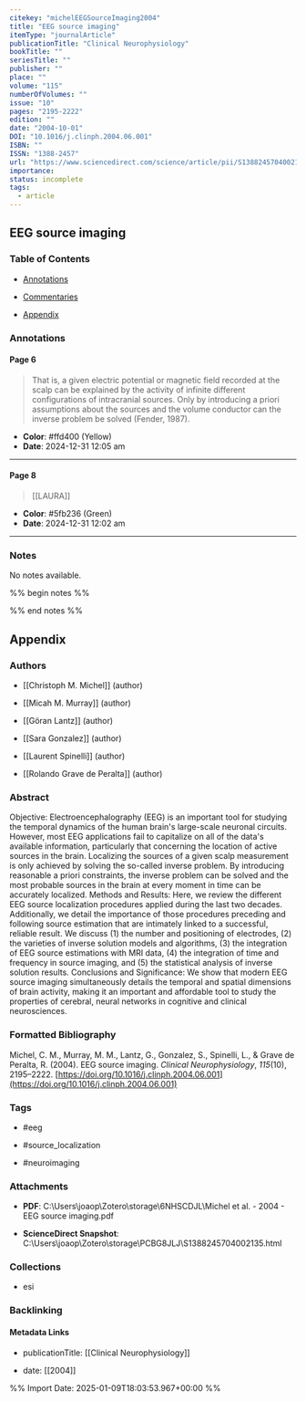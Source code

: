 ```yaml
---
citekey: "michelEEGSourceImaging2004"
title: "EEG source imaging"
itemType: "journalArticle"
publicationTitle: "Clinical Neurophysiology"
bookTitle: ""
seriesTitle: ""
publisher: ""
place: ""
volume: "115"
numberOfVolumes: ""
issue: "10"
pages: "2195-2222"
edition: ""
date: "2004-10-01"
DOI: "10.1016/j.clinph.2004.06.001"
ISBN: ""
ISSN: "1388-2457"
url: "https://www.sciencedirect.com/science/article/pii/S1388245704002135"
importance: 
status: incomplete
tags:
  - article
---
```


## EEG source imaging

### Table of Contents

- [Annotations](#annotations)

+ [Commentaries](#commentaries)

- [Appendix](#appendix)

### Annotations




#### Page 6







> That is, a given electric potential or magnetic field recorded at the scalp can be explained by the activity of infinite different configurations of intracranial sources. Only by introducing a priori assumptions about the sources and the volume conductor can the inverse problem be solved (Fender, 1987).





- **Color**: #ffd400 (Yellow)
- **Date**: 2024-12-31 12:05 am

---



#### Page 8








> [[LAURA]]





- **Color**: #5fb236 (Green)
- **Date**: 2024-12-31 12:02 am

---





### Notes


No notes available.


%% begin notes %%

<!-- Write your personal notes here -->

%% end notes %%

## Appendix

### Authors


- [[Christoph M. Michel]] (author)

- [[Micah M. Murray]] (author)

- [[Göran Lantz]] (author)

- [[Sara Gonzalez]] (author)

- [[Laurent Spinelli]] (author)

- [[Rolando Grave de Peralta]] (author)



### Abstract

Objective: Electroencephalography (EEG) is an important tool for studying the temporal dynamics of the human brain's large-scale neuronal circuits. However, most EEG applications fail to capitalize on all of the data's available information, particularly that concerning the location of active sources in the brain. Localizing the sources of a given scalp measurement is only achieved by solving the so-called inverse problem. By introducing reasonable a priori constraints, the inverse problem can be solved and the most probable sources in the brain at every moment in time can be accurately localized. Methods and Results: Here, we review the different EEG source localization procedures applied during the last two decades. Additionally, we detail the importance of those procedures preceding and following source estimation that are intimately linked to a successful, reliable result. We discuss (1) the number and positioning of electrodes, (2) the varieties of inverse solution models and algorithms, (3) the integration of EEG source estimations with MRI data, (4) the integration of time and frequency in source imaging, and (5) the statistical analysis of inverse solution results. Conclusions and Significance: We show that modern EEG source imaging simultaneously details the temporal and spatial dimensions of brain activity, making it an important and affordable tool to study the properties of cerebral, neural networks in cognitive and clinical neurosciences.


### Formatted Bibliography

Michel, C. M., Murray, M. M., Lantz, G., Gonzalez, S., Spinelli, L., & Grave de Peralta, R. (2004). EEG source imaging. _Clinical Neurophysiology_, _115_(10), 2195–2222. [https://doi.org/10.1016/j.clinph.2004.06.001](https://doi.org/10.1016/j.clinph.2004.06.001)


### Tags


- #eeg

- #source_localization

- #neuroimaging




### Attachments


- **PDF**: C:\Users\joaop\Zotero\storage\6NHSCDJL\Michel et al. - 2004 - EEG source imaging.pdf

- **ScienceDirect Snapshot**: C:\Users\joaop\Zotero\storage\PCBG8JLJ\S1388245704002135.html




### Collections


- esi





### Backlinking


#### Metadata Links


- publicationTitle: [[Clinical Neurophysiology]]




- date: [[2004]]





<!-- Any additional notes or comments -->


%% Import Date: 2025-01-09T18:03:53.967+00:00 %%
